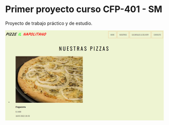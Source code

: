 # Primer proyecto curso CFP-401 - SM

Proyecto de trabajo práctico y de estudio.

 ![Primera versión del proyecto de estudio.](/img/pizze-v1.jpg "Vista primera versión")